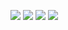 ![](default/defaultEchange.gif)
![](direct/directExchange.gif)
![](topic/topicExchange.gif)
![](fanOut/fanoutExchange.gif)